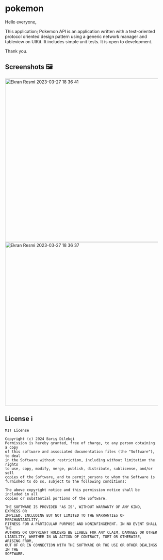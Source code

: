 # pokemon

Hello everyone, 

This application; Pokemon API is an application written with a test-oriented protocol oriented design pattern using a generic network manager and tableview on UIKit. 
It includes simple unit tests. It is open to development.

Thank you.

## Screenshots 🖼

<img height="538" alt="Ekran Resmi 2023-03-27 18 36 41" src="https://i.hizliresim.com/3rdp275.png"> <img height="538" alt="Ekran Resmi 2023-03-27 18 36 37" src="https://i.hizliresim.com/pngca8s.png"> 

## License ℹ️
```
MIT License

Copyright (c) 2024 Barış Dilekçi
Permission is hereby granted, free of charge, to any person obtaining a copy
of this software and associated documentation files (the "Software"), to deal
in the Software without restriction, including without limitation the rights
to use, copy, modify, merge, publish, distribute, sublicense, and/or sell
copies of the Software, and to permit persons to whom the Software is
furnished to do so, subject to the following conditions:

The above copyright notice and this permission notice shall be included in all
copies or substantial portions of the Software.

THE SOFTWARE IS PROVIDED "AS IS", WITHOUT WARRANTY OF ANY KIND, EXPRESS OR
IMPLIED, INCLUDING BUT NOT LIMITED TO THE WARRANTIES OF MERCHANTABILITY,
FITNESS FOR A PARTICULAR PURPOSE AND NONINFINGEMENT. IN NO EVENT SHALL THE
AUTHORS OR COPYRIGHT HOLDERS BE LIABLE FOR ANY CLAIM, DAMAGES OR OTHER
LIABILITY, WHETHER IN AN ACTION OF CONTRACT, TORT OR OTHERWISE, ARISING FROM,
OUT OF OR IN CONNECTION WITH THE SOFTWARE OR THE USE OR OTHER DEALINGS IN THE
SOFTWARE.
```
